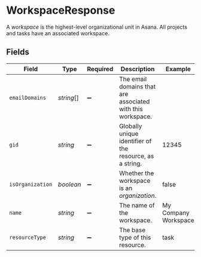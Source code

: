 # WorkspaceResponse

A *workspace* is the highest-level organizational unit in Asana. All projects and tasks have an associated workspace.


## Fields

| Field                                                      | Type                                                       | Required                                                   | Description                                                | Example                                                    |
| ---------------------------------------------------------- | ---------------------------------------------------------- | ---------------------------------------------------------- | ---------------------------------------------------------- | ---------------------------------------------------------- |
| `emailDomains`                                             | *string*[]                                                 | :heavy_minus_sign:                                         | The email domains that are associated with this workspace. |                                                            |
| `gid`                                                      | *string*                                                   | :heavy_minus_sign:                                         | Globally unique identifier of the resource, as a string.   | 12345                                                      |
| `isOrganization`                                           | *boolean*                                                  | :heavy_minus_sign:                                         | Whether the workspace is an *organization*.                | false                                                      |
| `name`                                                     | *string*                                                   | :heavy_minus_sign:                                         | The name of the workspace.                                 | My Company Workspace                                       |
| `resourceType`                                             | *string*                                                   | :heavy_minus_sign:                                         | The base type of this resource.                            | task                                                       |